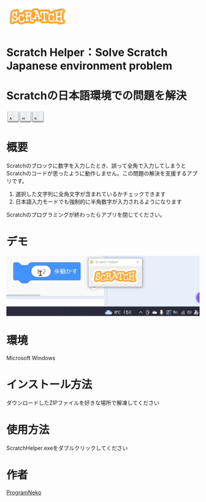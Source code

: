 ![Scratch Helper](..\img\logo_sm.png)

# Scratch Helper：Solve Scratch Japanese environment problem
# Scratchの日本語環境での問題を解決

<img src="image/ahk_logo_no_text.svg" width="100">

# 概要
Scratchのブロックに数字を入力したとき、誤って全角で入力してしまうとScratchのコードが思ったように動作しません。この問題の解決を支援するアプリです。

1. 選択した文字列に全角文字が含まれているかチェックできます
2. 日本語入力モードでも強制的に半角数字が入力されるようになります

Scratchのプログラミングが終わったらアプリを閉じてください。

# デモ
![デモ画像](image/demo.gif)

# 環境
Microsoft Windows

# インストール方法
ダウンロードしたZIPファイルを好きな場所で解凍してください

# 使用方法
ScratchHelper.exeをダブルクリックしてください

# 作者
[ProgramNeko](https://github.com/programneko)




